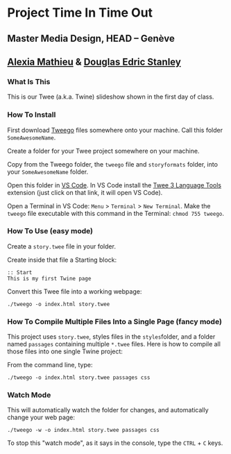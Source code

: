# Project Time In Time Out
## Master Media Design, HEAD – Genève
## [Alexia Mathieu](https://www.hesge.ch/head/annuaire/alexia-mathieu) & [Douglas Edric Stanley](http://abstractmachine.net)

### What Is This
This is our Twee (a.k.a. Twine) slideshow shown in the first day of class.

### How To Install
First download [Tweego](http://www.motoslave.net/tweego/) files somewhere onto your machine. Call this folder `SomeAwesomeName`.

Create a folder for your Twee project somewhere on your machine.

Copy from the Tweego folder, the `tweego` file and `storyformats` folder, into your `SomeAwesomeName` folder.

Open this folder in [VS Code](https://code.visualstudio.com). In VS Code install the [Twee 3 Language Tools](https://marketplace.visualstudio.com/items?itemName=cyrusfirheir.twee3-language-tools) extension (just click on that link, it will open VS Code).

Open a Terminal in VS Code: `Menu` > `Terminal` > `New Terminal`. Make the `tweego` file executable with this command in the Terminal: `chmod 755 tweego`.

### How To Use (easy mode)
Create a `story.twee` file in your folder.

Create inside that file a Starting block:

````
:: Start
This is my first Twine page
````

Convert this Twee file into a working webpage:

````
./tweego -o index.html story.twee
````

### How To Compile Multiple Files Into a Single Page (fancy mode)
This project uses `story.twee`, styles files in the `styles`folder, and a folder named `passages` containing multiple `*.twee` files. Here is how to compile all those files into one single Twine project:

From the command line, type:

````
./tweego -o index.html story.twee passages css
````

### Watch Mode
This will automatically watch the folder for changes, and automatically change your web page:

````
./tweego -w -o index.html story.twee passages css
````

To stop this "watch mode", as it says in the console, type the `CTRL` + `C` keys.